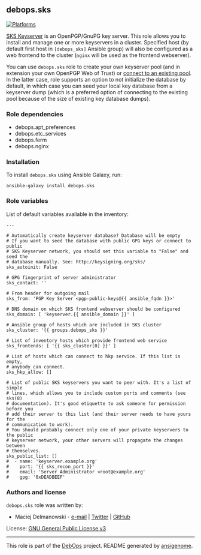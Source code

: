 ## debops.sks
[![Platforms](http://img.shields.io/badge/platforms-debian%20|%20ubuntu-lightgrey.svg)](#)


[SKS Keyserver](https://sks-keyservers.net/) is an OpenPGP/GnuPG key
server. This role allows you to install and manage one or more keyservers
in a cluster. Specified host (by default first host in `[debops_sks]`
Ansible group) will also be configured as a web frontend to the cluster
(`nginx` will be used as the frontend webserver).

You can use `debops.sks` role to create your own keyserver pool (and in
extension your own OpenPGP Web of Trust) or [connect to an existing
pool](http://www.keysigning.org/sks/). In the latter case, role supports an
option to not initialize the database by default, in which case you can
seed your local key database from a keyserver dump (which is a preferred
option of connecting to the existing pool because of the size of existing
key database dumps).

### Role dependencies

- debops.apt_preferences
- debops.etc_services
- debops.ferm
- debops.nginx


### Installation

To install `debops.sks` using Ansible Galaxy, run:

    ansible-galaxy install debops.sks


### Role variables

List of default variables available in the inventory:

    ---
    
    # Automatically create keyserver database? Database will be empty
    # If you want to seed the database with public GPG keys or connect to public
    # SKS Keyserver network, you should set this variable to "False" and seed the
    # database manually. See: http://keysigning.org/sks/
    sks_autoinit: False
    
    # GPG fingerprint of server administrator
    sks_contact: ''
    
    # From header for outgoing mail
    sks_from: 'PGP Key Server <pgp-public-keys@{{ ansible_fqdn }}>'
    
    # DNS domain on which SKS frontend webserver should be configured
    sks_domain: [ 'keyserver.{{ ansible_domain }}' ]
    
    # Ansible group of hosts which are included in SKS cluster
    sks_cluster: '{{ groups.debops_sks }}'
    
    # List of inventory hosts which provide frontend web service
    sks_frontends: [ '{{ sks_cluster[0] }}' ]
    
    # List of hosts which can connect to hkp service. If this list is empty,
    # anybody can connect.
    sks_hkp_allow: []
    
    # List of public SKS keyservers you want to peer with. It's a list of simple
    # lines, which allows you to include custom ports and comments (see sks(8)
    # documentation). It's good etiquette to ask someone for permission before you
    # add their server to this list (and their server needs to have yours for the
    # communication to work).
    # You should probably connect only one of your private keyservers to the public
    # keyserver network, your other servers will propagate the changes between
    # themselves.
    sks_public_list: []
    #  - name: 'keyserver.example.org'
    #    port: '{{ sks_recon_port }}'
    #    email: 'Server Administrator <root@example.org'
    #    gpg: '0xDEADBEEF'





### Authors and license

`debops.sks` role was written by:

- Maciej Delmanowski - [e-mail](mailto:drybjed@gmail.com) | [Twitter](https://twitter.com/drybjed) | [GitHub](https://github.com/drybjed)


License: [GNU General Public License v3](https://tldrlegal.com/license/gnu-general-public-license-v3-(gpl-3))


***

This role is part of the [DebOps](http://debops.org/) project. README generated by [ansigenome](https://github.com/nickjj/ansigenome/).

